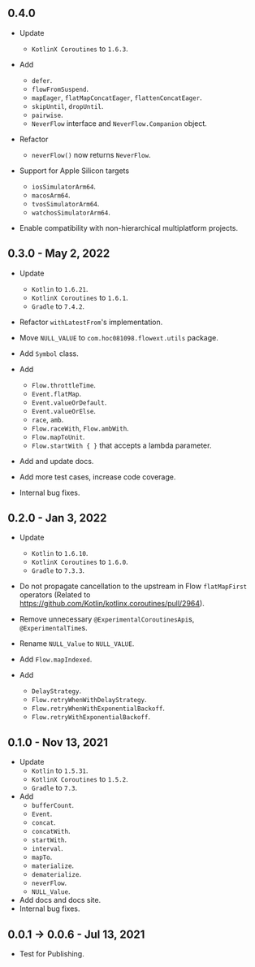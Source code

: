 ## 0.4.0

- Update
  - `KotlinX Coroutines` to `1.6.3`.

- Add
  - `defer`.
  - `flowFromSuspend`.
  - `mapEager`, `flatMapConcatEager`, `flattenConcatEager`.
  - `skipUntil`, `dropUntil`.
  - `pairwise`.
  - `NeverFlow` interface and `NeverFlow.Companion` object.

- Refactor
  - `neverFlow()` now returns `NeverFlow`.

- Support for Apple Silicon targets
  - `iosSimulatorArm64`.
  - `macosArm64`.
  - `tvosSimulatorArm64`.
  - `watchosSimulatorArm64`.

- Enable compatibility with non-hierarchical multiplatform projects.

## 0.3.0 - May 2, 2022

- Update
  - `Kotlin` to `1.6.21`.
  - `KotlinX Coroutines` to `1.6.1`.
  - `Gradle` to `7.4.2`.

- Refactor `withLatestFrom`'s implementation.

- Move `NULL_VALUE` to `com.hoc081098.flowext.utils` package.

- Add `Symbol` class.

- Add
  - `Flow.throttleTime`.
  - `Event.flatMap`.
  - `Event.valueOrDefault`.
  - `Event.valueOrElse`.
  - `race`, `amb`.
  - `Flow.raceWith`, `Flow.ambWith`.
  - `Flow.mapToUnit`.
  - `Flow.startWith { }` that accepts a lambda parameter.

- Add and update docs.

- Add more test cases, increase code coverage.

- Internal bug fixes.

## 0.2.0 - Jan 3, 2022

- Update
  - `Kotlin` to `1.6.10`.
  - `KotlinX Coroutines` to `1.6.0`.
  - `Gradle` to `7.3.3`.

- Do not propagate cancellation to the upstream in Flow `flatMapFirst` operators
  (Related to https://github.com/Kotlin/kotlinx.coroutines/pull/2964).

- Remove unnecessary `@ExperimentalCoroutinesApi`s, `@ExperimentalTime`s.

- Rename `NULL_Value` to `NULL_VALUE`.

- Add `Flow.mapIndexed`.

- Add
  - `DelayStrategy`.
  - `Flow.retryWhenWithDelayStrategy`.
  - `Flow.retryWhenWithExponentialBackoff`.
  - `Flow.retryWithExponentialBackoff`.

## 0.1.0 - Nov 13, 2021

- Update
  - `Kotlin` to `1.5.31`.
  - `KotlinX Coroutines` to `1.5.2`.
  - `Gradle` to `7.3`.
- Add
  - `bufferCount`.
  - `Event`.
  - `concat`.
  - `concatWith`.
  - `startWith`.
  - `interval`.
  - `mapTo`.
  - `materialize`.
  - `dematerialize`.
  - `neverFlow`.
  - `NULL_Value`.
- Add docs and docs site.
- Internal bug fixes.

## 0.0.1 -> 0.0.6 - Jul 13, 2021

- Test for Publishing.

